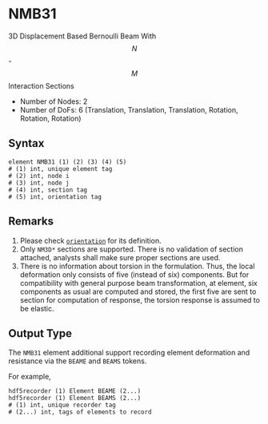 # NMB31

3D Displacement Based Bernoulli Beam With $$N$$-$$M$$ Interaction Sections

* Number of Nodes: 2
* Number of DoFs: 6 (Translation, Translation, Translation, Rotation, Rotation, Rotation)

## Syntax

```
element NMB31 (1) (2) (3) (4) (5)
# (1) int, unique element tag
# (2) int, node i
# (3) int, node j
# (4) int, section tag
# (5) int, orientation tag
```

## Remarks

1. Please check [`orientation`](Orientation.md) for its definition.
2. Only `NM3D*` sections are supported. There is no validation of section attached, analysts shall make sure proper
   sections are used.
3. There is no information about torsion in the formulation. Thus, the local deformation only consists of five (instead
   of six) components. But for compatibility with general purpose beam transformation, at element, six components as
   usual are computed and stored, the first five are sent to section for computation of response, the torsion response
   is assumed to be elastic.

## Output Type

The `NMB31` element additional support recording element deformation and resistance via the `BEAME` and `BEAMS` tokens.

For example,

```text
hdf5recorder (1) Element BEAME (2...)
hdf5recorder (1) Element BEAMS (2...)
# (1) int, unique recorder tag
# (2...) int, tags of elements to record
```
